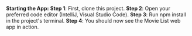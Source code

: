 **Starting the App:** 
**Step 1**: First, clone this project. 
**Step 2**: Open your preferred code editor (IntelliJ, Visual Studio Code).
**Step 3**: Run npm install in the project's terminal.
**Step 4**: You should now see the Movie List web app in action.
